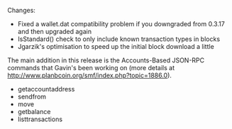 Changes:
* Fixed a wallet.dat compatibility problem if you downgraded from 0.3.17 and then upgraded again
* IsStandard() check to only include known transaction types in blocks
* Jgarzik's optimisation to speed up the initial block download a little

The main addition in this release is the Accounts-Based JSON-RPC commands that Gavin's been working on (more details at http://www.planbcoin.org/smf/index.php?topic=1886.0).  
* getaccountaddress
* sendfrom
* move
* getbalance
* listtransactions

